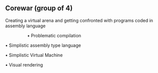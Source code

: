 <h2>Corewar (group of 4)</h2> 
                                           
<p>Creating a virtual arena and getting confronted with programs coded in assembly language<p>
<p style="padding-left:5em"> • Problematic compilation </p>
<p> • Simplistic assembly type language</p>
<p> • Simplistic Virtual Machine</p>
<p> • Visual rendering</p>
